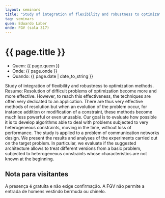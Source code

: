 ```yaml
---
layout: seminars
title: "Study of integration of flexibility and robustness to optimization methods"
tag: seminars
quem: Eduardo Laber  
onde: FGV (sala 317)
---
```


# {{ page.title }}

- Quem:  {{ page.quem }}
- Onde:  {{ page.onde }}
- Quando: {{ page.date | date_to_string }}

Study of integration of flexibility and robustness to optimization
methods. Resumo: Resolution of difficult problems of optimization
become more and more effective. However, to reach this effectiveness,
the techniques are often very dedicated to an application. There are
thus very effective methods of resolution but when an evolution of the
problem occur, for instance addition or modification of a constraint,
these methods become much less powerful or even unusable. Our goal is
to evaluate how possible it is to develop algorithms able to deal with
problems subjected to very heterogeneous constraints, moving in the
time, without loss of performance. The study is applied to a problem
of communication networks design. We present the results and analyses
of the experiments carried out on the target problem. In particular,
we evaluate if the suggested architecture allows to treat different
versions from a basic problem, subjected to heterogeneous constraints
whose characteristics are not known at the beginning.


## Nota para visitantes

A presença é gratuíta e não exige confirmação. A FGV não permite a
entrada de homens vestindo bermuda ou chinelo.